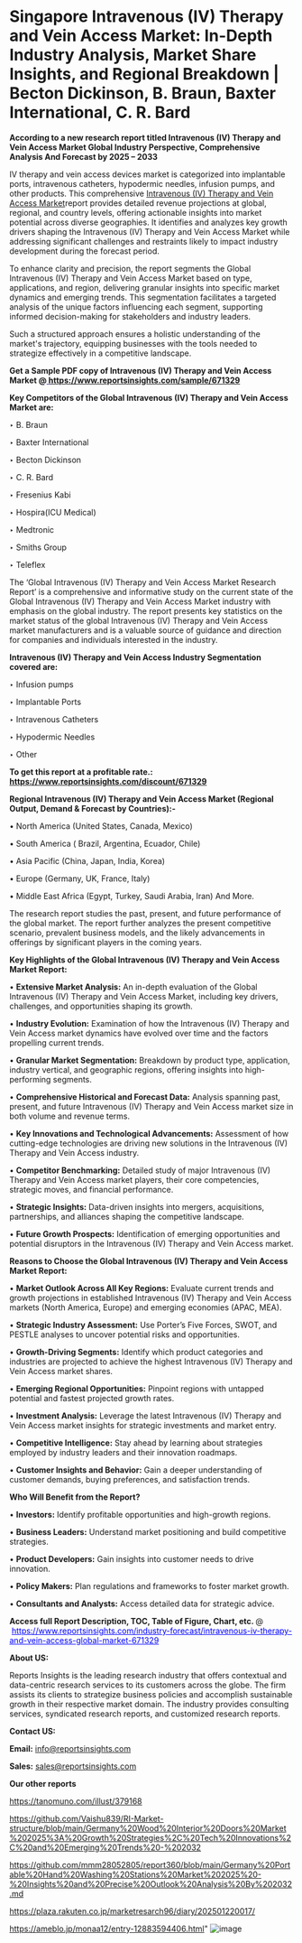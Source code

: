 # Singapore Intravenous (IV) Therapy and Vein Access Market: In-Depth Industry Analysis, Market Share Insights, and Regional Breakdown | Becton Dickinson, B. Braun, Baxter International, C. R. Bard

<strong>According to a new research report titled Intravenous (IV) Therapy and Vein Access Market Global Industry Perspective, Comprehensive Analysis And Forecast by 2025 – 2033</strong>

IV therapy and vein access devices market is categorized into implantable ports, intravenous catheters, hypodermic needles, infusion pumps, and other products. This comprehensive <a href=https://www.reportsinsights.com/sample/671329>Intravenous (IV) Therapy and Vein Access Market</a>report provides detailed revenue projections at global, regional, and country levels, offering actionable insights into market potential across diverse geographies. It identifies and analyzes key growth drivers shaping the Intravenous (IV) Therapy and Vein Access Market while addressing significant challenges and restraints likely to impact industry development during the forecast period.

To enhance clarity and precision, the report segments the Global Intravenous (IV) Therapy and Vein Access Market based on type, applications, and region, delivering granular insights into specific market dynamics and emerging trends. This segmentation facilitates a targeted analysis of the unique factors influencing each segment, supporting informed decision-making for stakeholders and industry leaders.

Such a structured approach ensures a holistic understanding of the market's trajectory, equipping businesses with the tools needed to strategize effectively in a competitive landscape.

<strong>Get a Sample PDF copy of Intravenous (IV) Therapy and Vein Access Market </strong><strong>@<a href=https://www.reportsinsights.com/sample/671329 style=color:#0000ff;> https://www.reportsinsights.com/sample/671329</a></strong></font>

<strong>Key Competitors of the Global Intravenous (IV) Therapy and Vein Access Market are:</strong>

‣ B. Braun

‣ Baxter International

‣ Becton Dickinson

‣ C. R. Bard

‣ Fresenius Kabi

‣ Hospira(ICU Medical)

‣ Medtronic

‣ Smiths Group

‣ Teleflex

The ‘Global Intravenous (IV) Therapy and Vein Access Market Research Report’ is a comprehensive and informative study on the current state of the Global Intravenous (IV) Therapy and Vein Access Market industry with emphasis on the global industry. The report presents key statistics on the market status of the global Intravenous (IV) Therapy and Vein Access market manufacturers and is a valuable source of guidance and direction for companies and individuals interested in the industry.

<strong>Intravenous (IV) Therapy and Vein Access Industry Segmentation covered are:</strong>

‣ Infusion pumps

‣ Implantable Ports

‣ Intravenous Catheters

‣ Hypodermic Needles

‣ Other

<strong>To get this report at a profitable rate.: <a href=https://www.reportsinsights.com/discount/671329 style=color:#0000ff;>https://www.reportsinsights.com/discount/671329</a></strong></font>

<strong>Regional Intravenous (IV) Therapy and Vein Access Market (Regional Output, Demand &amp; Forecast by Countries):-</strong>

• North America (United States, Canada, Mexico)

• South America ( Brazil, Argentina, Ecuador, Chile)

• Asia Pacific (China, Japan, India, Korea)

• Europe (Germany, UK, France, Italy)

• Middle East Africa (Egypt, Turkey, Saudi Arabia, Iran) And More.

The research report studies the past, present, and future performance of the global market. The report further analyzes the present competitive scenario, prevalent business models, and the likely advancements in offerings by significant players in the coming years.

<strong>Key Highlights of the Global Intravenous (IV) Therapy and Vein Access Market Report:</strong>

• <strong>Extensive Market Analysis:</strong> An in-depth evaluation of the Global Intravenous (IV) Therapy and Vein Access Market, including key drivers, challenges, and opportunities shaping its growth.

• <strong>Industry Evolution:</strong> Examination of how the Intravenous (IV) Therapy and Vein Access market dynamics have evolved over time and the factors propelling current trends.

• <strong>Granular Market Segmentation:</strong> Breakdown by product type, application, industry vertical, and geographic regions, offering insights into high-performing segments.

• <strong>Comprehensive Historical and Forecast Data:</strong> Analysis spanning past, present, and future Intravenous (IV) Therapy and Vein Access market size in both volume and revenue terms.

• <strong>Key Innovations and Technological Advancements:</strong> Assessment of how cutting-edge technologies are driving new solutions in the Intravenous (IV) Therapy and Vein Access industry.

• <strong>Competitor Benchmarking:</strong> Detailed study of major Intravenous (IV) Therapy and Vein Access market players, their core competencies, strategic moves, and financial performance.

• <strong>Strategic Insights:</strong> Data-driven insights into mergers, acquisitions, partnerships, and alliances shaping the competitive landscape.

• <strong>Future Growth Prospects:</strong> Identification of emerging opportunities and potential disruptors in the Intravenous (IV) Therapy and Vein Access market.

<strong>Reasons to Choose the Global Intravenous (IV) Therapy and Vein Access Market Report:</strong>

• <strong>Market Outlook Across All Key Regions:</strong> Evaluate current trends and growth projections in established Intravenous (IV) Therapy and Vein Access markets (North America, Europe) and emerging economies (APAC, MEA).

• <strong>Strategic Industry Assessment:</strong> Use Porter’s Five Forces, SWOT, and PESTLE analyses to uncover potential risks and opportunities.

• <strong>Growth-Driving Segments:</strong> Identify which product categories and industries are projected to achieve the highest Intravenous (IV) Therapy and Vein Access market shares.

• <strong>Emerging Regional Opportunities:</strong> Pinpoint regions with untapped potential and fastest projected growth rates.

• <strong>Investment Analysis:</strong> Leverage the latest Intravenous (IV) Therapy and Vein Access market insights for strategic investments and market entry.

• <strong>Competitive Intelligence:</strong> Stay ahead by learning about strategies employed by industry leaders and their innovation roadmaps.

• <strong>Customer Insights and Behavior:</strong> Gain a deeper understanding of customer demands, buying preferences, and satisfaction trends.

<strong>Who Will Benefit from the Report?</strong>

• <strong>Investors:</strong> Identify profitable opportunities and high-growth regions.

• <strong>Business Leaders:</strong> Understand market positioning and build competitive strategies.

• <strong>Product Developers:</strong> Gain insights into customer needs to drive innovation.

• <strong>Policy Makers:</strong> Plan regulations and frameworks to foster market growth.

• <strong>Consultants and Analysts:</strong> Access detailed data for strategic advice.
</ul>
<strong>Access full Report Description, TOC, Table of Figure, Chart, etc. </strong>@  <a href=https://www.reportsinsights.com/industry-forecast/intravenous-iv-therapy-and-vein-access-global-market-671329 style=color:#0000ff;>https://www.reportsinsights.com/industry-forecast/intravenous-iv-therapy-and-vein-access-global-market-671329</a></font>

<strong><strong>About US</strong>:</strong>

Reports Insights is the leading research industry that offers contextual and data-centric research services to its customers across the globe. The firm assists its clients to strategize business policies and accomplish sustainable growth in their respective market domain. The industry provides consulting services, syndicated research reports, and customized research reports.

<strong>Contact US:</strong>

<p class=""""><b>Email:</b> <a href=mailto:info@reportsinsights.com>info@reportsinsights.com</a></p>
<p class=""""><b>Sales:</b> <a href=mailto:sales@reportsinsights.com>sales@reportsinsights.com</a></p>

<strong>Our other reports</strong>

<a href=https://tanomuno.com/illust/379168>https://tanomuno.com/illust/379168</a>

<a href=https://github.com/Vaishu839/RI-Market-structure/blob/main/Germany%20Wood%20Interior%20Doors%20Market%202025%3A%20Growth%20Strategies%2C%20Tech%20Innovations%2C%20and%20Emerging%20Trends%20-%202032>https://github.com/Vaishu839/RI-Market-structure/blob/main/Germany%20Wood%20Interior%20Doors%20Market%202025%3A%20Growth%20Strategies%2C%20Tech%20Innovations%2C%20and%20Emerging%20Trends%20-%202032</a>

<a href=https://github.com/mmm28052805/report360/blob/main/Germany%20Portable%20Hand%20Washing%20Stations%20Market%202025%20-%20Insights%20and%20Precise%20Outlook%20Analysis%20By%202032.md>https://github.com/mmm28052805/report360/blob/main/Germany%20Portable%20Hand%20Washing%20Stations%20Market%202025%20-%20Insights%20and%20Precise%20Outlook%20Analysis%20By%202032.md</a>

<a href=https://plaza.rakuten.co.jp/marketresarch96/diary/202501220017/>https://plaza.rakuten.co.jp/marketresarch96/diary/202501220017/</a>

<a href=https://ameblo.jp/monaa12/entry-12883594406.html>https://ameblo.jp/monaa12/entry-12883594406.html</a>"
![image](https://github.com/user-attachments/assets/1d0b991e-821f-4ae0-9853-26ef4e37a3fa)
